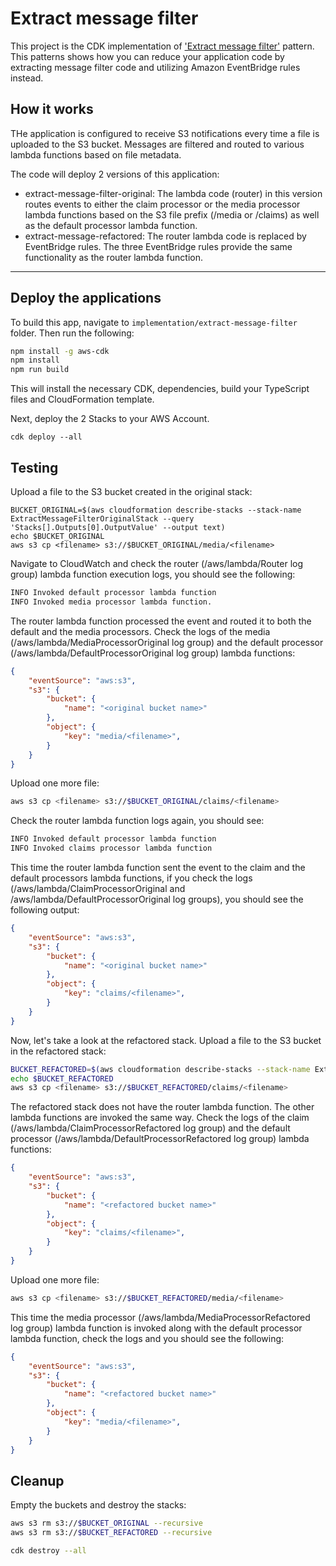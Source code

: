# Extract message filter
This project is the CDK implementation of ['Extract message filter'](https://github.com/aws-samples/aws-refactoring-to-serverless/blob/main/patterns/extract-message-filter.md) pattern. This patterns shows how you can reduce your application code by extracting message filter code and utilizing Amazon EventBridge rules instead.


## How it works
THe application is configured to receive S3 notifications every time a file is uploaded to the S3 bucket. Messages are filtered and routed to various lambda functions based on file metadata.

The code will deploy 2 versions of this application:
- extract-message-filter-original: The lambda code (router) in this version routes events to either the claim processor or the media processor lambda functions based on the S3 file prefix (/media or /claims) as well as the default processor lambda function.
- extract-message-refactored: The router lambda code is replaced by EventBridge rules. The three EventBridge rules provide the same functionality as the router lambda function.

---
## Deploy the applications

To build this app, navigate to `implementation/extract-message-filter` folder. Then run the following:

```bash
npm install -g aws-cdk
npm install
npm run build
```

This will install the necessary CDK, dependencies, build your TypeScript files and CloudFormation template.

Next, deploy the 2 Stacks to your AWS Account.
``` 
cdk deploy --all
```

## Testing

Upload a file to the S3 bucket created in the original stack:
``` 
BUCKET_ORIGINAL=$(aws cloudformation describe-stacks --stack-name ExtractMessageFilterOriginalStack --query 'Stacks[].Outputs[0].OutputValue' --output text)
echo $BUCKET_ORIGINAL
aws s3 cp <filename> s3://$BUCKET_ORIGINAL/media/<filename>
```

Navigate to CloudWatch and check the router (/aws/lambda/Router log group) lambda function execution logs, you should see the following:

```bash
INFO Invoked default processor lambda function
INFO Invoked media processor lambda function.
```

The router lambda function processed the event and routed it to both the default and the media processors. Check the logs of the media (/aws/lambda/MediaProcessorOriginal log group) and the default processor (/aws/lambda/DefaultProcessorOriginal log group) lambda functions: 

```json
{
    "eventSource": "aws:s3",
    "s3": {
        "bucket": {
            "name": "<original bucket name>"
        },
        "object": {
            "key": "media/<filename>",
        }
    }
}
```

Upload one more file:

``` bash
aws s3 cp <filename> s3://$BUCKET_ORIGINAL/claims/<filename>
```

Check the router lambda function logs again, you should see:

```bash
INFO Invoked default processor lambda function
INFO Invoked claims processor lambda function
```

This time the router lambda function sent the event to the claim and the default processors lambda functions, if you check the logs (/aws/lambda/ClaimProcessorOriginal and /aws/lambda/DefaultProcessorOriginal log groups), you should see the following output:
```json
{
    "eventSource": "aws:s3",
    "s3": {
        "bucket": {
            "name": "<original bucket name>"
        },
        "object": {
            "key": "claims/<filename>",
        }
    }
}
```

Now, let's take a look at the refactored stack. Upload a file to the S3 bucket in the refactored stack:

```bash
BUCKET_REFACTORED=$(aws cloudformation describe-stacks --stack-name ExtractMessageFilterRefactoredStack --query 'Stacks[].Outputs[0].OutputValue' --output text)
echo $BUCKET_REFACTORED
aws s3 cp <filename> s3://$BUCKET_REFACTORED/claims/<filename>
```

The refactored stack does not have the router lambda function. The other lambda functions are invoked the same way. Check the logs of the claim (/aws/lambda/ClaimProcessorRefactored log group) and the default processor (/aws/lambda/DefaultProcessorRefactored log group) lambda functions: 

```json
{
    "eventSource": "aws:s3",
    "s3": {
        "bucket": {
            "name": "<refactored bucket name>"
        },
        "object": {
            "key": "claims/<filename>",
        }
    }
}
```

Upload one more file:

```bash
aws s3 cp <filename> s3://$BUCKET_REFACTORED/media/<filename>
```

This time the media processor (/aws/lambda/MediaProcessorRefactored log group) lambda function is invoked along with the default processor lambda function, check the logs and you should see the following:

```json
{
    "eventSource": "aws:s3",
    "s3": {
        "bucket": {
            "name": "<refactored bucket name>"
        },
        "object": {
            "key": "media/<filename>",
        }
    }
}
```

## Cleanup

Empty the buckets and destroy the stacks:

```bash
aws s3 rm s3://$BUCKET_ORIGINAL --recursive
aws s3 rm s3://$BUCKET_REFACTORED --recursive

cdk destroy --all
```

